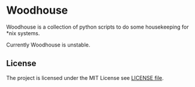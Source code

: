 # Woodhouse #
Woodhouse is a collection of python scripts to do some housekeeping for *nix 
systems. 

Currently Woodhouse is unstable.

## License ##
The project is licensed under the MIT License see [LICENSE file](https://raw.github.com/jtdressel/woodhouse/master/LICENSE).

